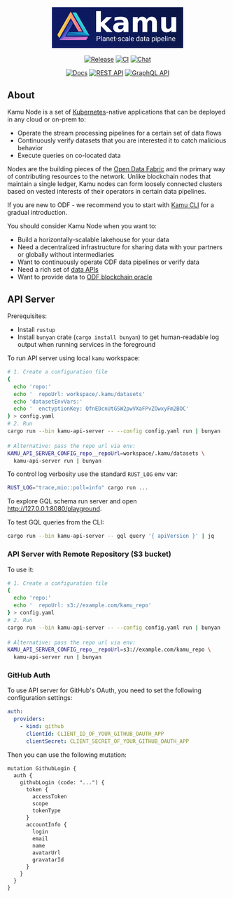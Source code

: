 <div align="center">

<img alt="kamu - planet-scale data pipeline" src="docs/readme_files/kamu_logo.png" width=300/>

<p>

[![Release](https://img.shields.io/github/v/release/kamu-data/kamu-node?include_prereleases&logo=rust&logoColor=orange&style=for-the-badge)](https://github.com/kamu-data/kamu-node/releases/latest)
[![CI](https://img.shields.io/github/actions/workflow/status/kamu-data/kamu-node/build.yaml?logo=githubactions&label=CI&logoColor=white&style=for-the-badge&branch=master)](https://github.com/kamu-data/kamu-node/actions)
[![Chat](https://shields.io/discord/898726370199359498?style=for-the-badge&logo=discord&label=Discord)](https://discord.gg/nU6TXRQNXC)

[![Docs](https://img.shields.io/static/v1?logo=gitbook&logoColor=66BBFF&label=&message=Docs&color=gray&style=for-the-badge)](https://docs.kamu.dev/node/)
[![REST API](https://img.shields.io/static/v1?logo=openapiinitiative&logoColor=6BFF39&label=&message=REST%20API&color=gray&style=for-the-badge)](https://docs.kamu.dev/node/api/rest/)
[![GraphQL API](https://img.shields.io/static/v1?logo=graphql&logoColor=F133A8&label=&message=GraphQL%20API&color=gray&style=for-the-badge)](https://api.demo.kamu.dev/graphql)

</p>
</div>

## About

Kamu Node is a set of [Kubernetes](https://kubernetes.io/)-native applications that can be deployed in any cloud or on-prem to:

- Operate the stream processing pipelines for a certain set of data flows
- Continuously verify datasets that you are interested it to catch malicious behavior
- Execute queries on co-located data

Nodes are the building pieces of the [Open Data Fabric](https://docs.kamu.dev/odf/) and the primary way of contributing resources to the network. Unlike blockchain nodes that maintain a single ledger, Kamu nodes can form loosely connected clusters based on vested interests of their operators in certain data pipelines.

If you are new to ODF - we recommend you to start with [Kamu CLI](https://github.com/kamu-data/kamu-cli/) for a gradual introduction.

You should consider Kamu Node when you want to:
- Build a horizontally-scalable lakehouse for your data
- Need a decentralized infrastructure for sharing data with your partners or globally without intermediaries
- Want to continuously operate ODF data pipelines or verify data
- Need a rich set of [data APIs](https://docs.kamu.dev/node/protocols/)
- Want to provide data to [ODF blockchain oracle](https://docs.kamu.dev/node/protocols/oracle/)


## API Server
Prerequisites:
* Install `rustup`
* Install `bunyan` crate (`cargo install bunyan`) to get human-readable log output when running services in the foreground

To run API server using local `kamu` workspace:

```bash
# 1. Create a configuration file
{
  echo 'repo:'
  echo '  repoUrl: workspace/.kamu/datasets'
  echo 'datasetEnvVars:'
  echo '  enctyptionKey: QfnEDcnUtGSW2pwVXaFPvZOwxyFm2BOC'
} > config.yaml
# 2. Run
cargo run --bin kamu-api-server -- --config config.yaml run | bunyan

# Alternative: pass the repo url via env:
KAMU_API_SERVER_CONFIG_repo__repoUrl=workspace/.kamu/datasets \
  kamu-api-server run | bunyan
```

To control log verbosity use the standard `RUST_LOG` env var:

```bash
RUST_LOG="trace,mio::poll=info" cargo run ...
```

To explore GQL schema run server and open http://127.0.0.1:8080/playground.

To test GQL queries from the CLI:

```bash
cargo run --bin kamu-api-server -- gql query '{ apiVersion }' | jq
```


### API Server with Remote Repository (S3 bucket)

To use it:

```bash
# 1. Create a configuration file
{
  echo 'repo:'
  echo '  repoUrl: s3://example.com/kamu_repo'
} > config.yaml
# 2. Run
cargo run --bin kamu-api-server -- --config config.yaml run | bunyan

# Alternative: pass the repo url via env:
KAMU_API_SERVER_CONFIG_repo__repoUrl=s3://example.com/kamu_repo \
  kamu-api-server run | bunyan
```


### GitHub Auth
To use API server for GitHub's OAuth, you need to set the following configuration settings:

```yaml
auth:
  providers:
    - kind: github
      clientId: CLIENT_ID_OF_YOUR_GITHUB_OAUTH_APP
      clientSecret: CLIENT_SECRET_OF_YOUR_GITHUB_OAUTH_APP
```

Then you can use the following mutation:

```gql
mutation GithubLogin {
  auth {
    githubLogin (code: "...") {
      token {
        accessToken
        scope
        tokenType
      }
      accountInfo {
        login
        email
        name
        avatarUrl
        gravatarId
      }
    }
  }
}
```
